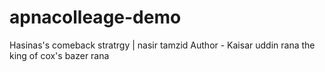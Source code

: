 # apnacolleage-demo
Hasinas's comeback stratrgy | nasir tamzid 
Author - Kaisar uddin rana
the king of cox's bazer rana
